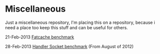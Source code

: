 Miscellaneous
=============================

Just a miscellaneous repository, I'm placing this on a repository, because i need a place too keep this stuff and can be useful for others.

21-Feb-2013 [Fatcache benchmark](https://github.com/entering/miscellaneous/blob/master/benchmarks/fatcache.md)

28-Feb-2013 [Handler Socket benchmark](https://github.com/entering/miscellaneous/blob/master/benchmarks/handler-socket.md) (From August of 2012)
